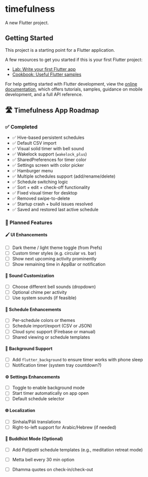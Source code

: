 # timefulness

A new Flutter project.

## Getting Started

This project is a starting point for a Flutter application.

A few resources to get you started if this is your first Flutter project:

- [Lab: Write your first Flutter app](https://docs.flutter.dev/get-started/codelab)
- [Cookbook: Useful Flutter samples](https://docs.flutter.dev/cookbook)

For help getting started with Flutter development, view the
[online documentation](https://docs.flutter.dev/), which offers tutorials,
samples, guidance on mobile development, and a full API reference.

## 🛣️ Timefulness App Roadmap

### ✅ Completed
- ✅ Hive-based persistent schedules  
- ✅ Default CSV import  
- ✅ Visual solid timer with bell sound  
- ✅ Wakelock support (`wakelock_plus`)  
- ✅ SharedPreferences for timer color  
- ✅ Settings screen with color picker  
- ✅ Hamburger menu  
- ✅ Multiple schedules support (add/rename/delete)  
- ✅ Schedule switching logic  
- ✅ Sort + edit + check-off functionality  
- ✅ Fixed visual timer for desktop  
- ✅ Removed swipe-to-delete  
- ✅ Startup crash + build issues resolved  
- ✅ Saved and restored last active schedule  

### 🔧 Planned Features

#### 🖌️ UI Enhancements
- [ ] Dark theme / light theme toggle (from Prefs)
- [ ] Custom timer styles (e.g. circular vs. bar)
- [ ] Show next upcoming activity prominently
- [ ] Show remaining time in AppBar or notification

#### 🔔 Sound Customization
- [ ] Choose different bell sounds (dropdown)
- [ ] Optional chime per activity
- [ ] Use system sounds (if feasible)

#### 📆 Schedule Enhancements
- [ ] Per-schedule colors or themes
- [ ] Schedule import/export (CSV or JSON)
- [ ] Cloud sync support (Firebase or manual)
- [ ] Shared viewing or schedule templates

#### 🔋 Background Support
- [ ] Add `flutter_background` to ensure timer works with phone sleep
- [ ] Notification timer (system tray countdown?)

#### ⚙️ Settings Enhancements
- [ ] Toggle to enable background mode
- [ ] Start timer automatically on app open
- [ ] Default schedule selector

#### 🌐 Localization
- [ ] Sinhala/Pāli translations
- [ ] Right-to-left support for Arabic/Hebrew (if needed)

#### 🧘 Buddhist Mode (Optional)
- [ ] Add *Paṭipatti* schedule templates (e.g., meditation retreat mode)
- [ ] Metta bell every 30 min option
- [ ] Dhamma quotes on check-in/check-out

